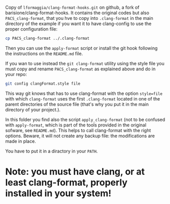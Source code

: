 Copy of  `lformaggia/clang-format-hooks.git` on github, a fork of  barisione/clang-format-hooks. It contains the original codes but also `PACS_clang-format`, that you hve to copy into `.clang-format` in the main directory of the example if you want it to have clang-config to use the proper configuration file:

``` bash
cp PACS_clang-format ../.clang-format
```

Then you can use the `apply-format` script or install the git hook following the instructions on the `README.md` file.

If you wan to use instead the `git clang-format` utility using the style file you must copy and rename `PACS_clang-format` as explained above and do in your repo:

``` bash
git config clangFormat.style file
```
This way git knows that has to use clang-format with the option `style=file` with which `clang-format` uses the first `.clang-format`  located in one of the parent directories of the source file (that's why you put it in the main directory of your project.).

In this folder you find also the script `apply_clang-format` (not to
be confused with `apply-format`, which is part of the tools provided
in the original sofware, see `README.md`). This helps to call
clang-format with the right options. Beware, it will not create any
backup file: the modifications are made in place.

You have to put it in a diractory in your `PATH`.



# Note: you must have clang, or at least clang-format, properly installed in your system! 
